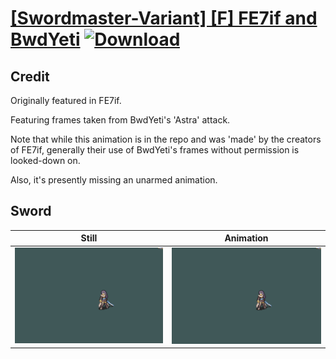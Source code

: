 # [\[Swordmaster-Variant\] \[F\] FE7if and BwdYeti](./) [![Download](https://img.shields.io/badge/Download--red?style=social&logo=github)](https://minhaskamal.github.io/DownGit/#/home?url=https://github.com/Klokinator/FE-Repo/tree/main/Battle%20Animations%2FInfantry%20-%20(Swd)%20Myrms%20and%20Swordmasters%2F%5BSwordmaster-Variant%5D%20%5BF%5D%20FE7if%20and%20BwdYeti%2F1.%20Sword%20(Astra%20Crit%202))

## Credit

Originally featured in FE7if.

Featuring frames taken from BwdYeti's 'Astra' attack.

Note that while this animation is in the repo and was 'made' by the creators of FE7if, generally their use of BwdYeti's frames without permission is looked-down on.

Also, it's presently missing an unarmed animation.

## Sword

| Still | Animation |
| :---: | :-------: |
| ![Sword still](./Sword_000.png) | ![Sword animation](./Sword.gif) |
